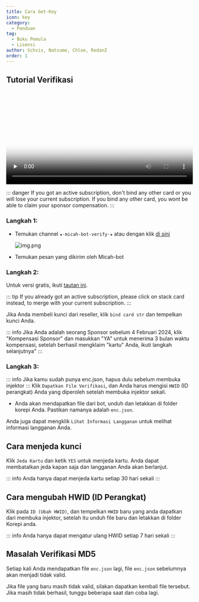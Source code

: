 ```yaml
---
title: Cara Get-Key
icon: key
category:
  - Panduan
tag:
  - Buku Pemula
  - Lisensi
author: Schvis, Natsume, Chloe, RodanZ
order: 1
---
```


## Tutorial Verifikasi

<video controls preload="none" width="100%" poster="https://nextcloud.atruicardona.xyz/s/dEnSM8gwYdDwbnD/preview"><source src="https://nextcloud.atruicardona.xyz/s/dEnSM8gwYdDwbnD/download" type="video/mp4"></video>

::: danger If you got an active subscription, don't bind any other card or you will lose your current subscription. If you bind any other card, you wont be able to claim your sponsor compensation.
:::

### Langkah 1:
- Temukan channel `★⋅micah-bot-verify⋅★` atau dengan klik [di sini](https://discord.com/channels/1069057220802781265/1203687333107335198)

  ![img.png](/assets/images/docs/202402/verify-1.png)
- Temukan pesan yang dikirim oleh Micah-bot
### Langkah 2:
Untuk versi gratis, ikuti [tautan ini](free.md).

::: tip If you already got an active subscription, please click on stack card instead, to merge with your current subscription.
:::

Jika Anda membeli kunci dari reseller, klik `bind card str` dan tempelkan kunci Anda.

::: info Jika Anda adalah seorang Sponsor sebelum 4 Februari 2024, klik "Kompensasi Sponsor" dan masukkan "YA" untuk menerima 3 bulan waktu kompensasi, setelah berhasil mengklaim "kartu" Anda, ikuti langkah selanjutnya"
:::

### Langkah 3:
::: info Jika kamu sudah punya enc.json, hapus dulu sebelum membuka injektor
:::
Klik `Dapatkan File Verifikasi`, dan Anda harus mengisi `HWID` (ID perangkat) Anda yang diperoleh setelah membuka injektor sekali.
- Anda akan mendapatkan file dari bot, unduh dan letakkan di folder korepi Anda. Pastikan namanya adalah `enc.json`.


Anda juga dapat mengklik `Lihat Informasi Langganan` untuk melihat informasi langganan Anda.

## Cara menjeda kunci

Klik `Jeda Kartu` dan ketik `YES` untuk menjeda kartu. Anda dapat membatalkan jeda kapan saja dan langganan Anda akan berlanjut.

::: info Anda hanya dapat menjeda kartu setiap 30 hari sekali
:::

## Cara mengubah HWID (ID Perangkat)


Klik pada `ID (Ubah HWID)`, dan tempelkan `HWID` baru yang anda dapatkan dari membuka injektor, setelah itu unduh file baru dan letakkan di folder Korepi anda.

::: info Anda hanya dapat mengatur ulang HWID setiap 7 hari sekali 
:::

## Masalah Verifikasi MD5
Setiap kali Anda mendapatkan file `enc.json` lagi, file `enc.json` sebelumnya akan menjadi tidak valid.

Jika file yang baru masih tidak valid, silakan dapatkan kembali file tersebut. Jika masih tidak berhasil, tunggu beberapa saat dan coba lagi.
